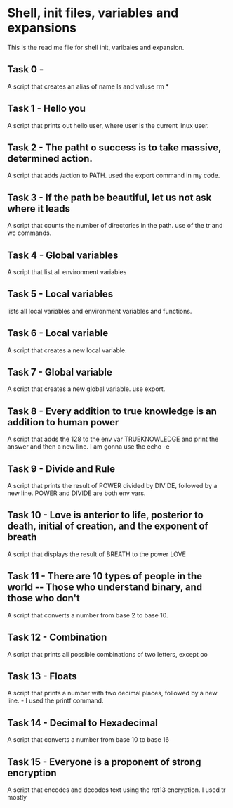 # Shell, init files, variables and expansions

This is the  read me file for shell init, varibales and expansion.

## Task 0 - <o>
A script that creates an alias of name ls and valuse rm *

## Task 1 - Hello you
A script that prints out hello user, where user is the current linux user.

## Task 2 - The patht o success is to take massive, determined action.
A script that adds /action to PATH. used the export command in my code.

## Task 3 - If the path be beautiful, let us not ask where it leads
A script that counts the number of directories in the path. use of the tr and wc commands.

## Task 4 - Global variables
A script that list all environment variables

## Task 5 - Local variables
lists all local variables and environment variables and functions.

## Task 6 - Local variable
A script that creates a new local variable.

## Task 7 - Global variable
A script that creates a new global variable. use export.

## Task 8 - Every addition to true knowledge is an addition to human power
A script that adds the 128 to the env var TRUEKNOWLEDGE and print the answer and then a new line. I am gonna use the echo -e

## Task 9 - Divide and Rule
A script that prints the result of POWER divided by DIVIDE, followed by a new line. POWER and DIVIDE are both env vars.

## Task 10 - Love is anterior to life, posterior to death, initial of creation, and the exponent of breath
A script that displays the result of BREATH to the power LOVE

## Task 11 - There are 10 types of people in the world -- Those who understand binary, and those who don't
A script that converts a number from base 2 to base 10.

## Task 12 - Combination
A script that prints all possible combinations of two letters, except oo

## Task 13 - Floats
A script that prints a number with two decimal places, followed by a new line. - I used the printf command.

## Task 14 - Decimal to Hexadecimal
A script that converts a number from base 10 to base 16

## Task 15 - Everyone is a proponent of strong encryption
A script that encodes and decodes text using the rot13 encryption. I used tr mostly

